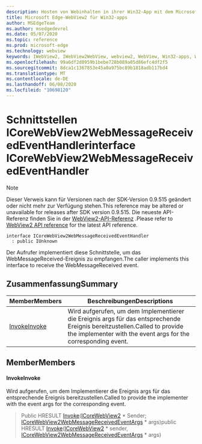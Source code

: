 ```yaml
---
description: Hosten von Webinhalten in ihrer Win32-App mit dem Microsoft Edge WebView2-Steuerelement
title: Microsoft Edge-WebView2 für Win32-apps
author: MSEdgeTeam
ms.author: msedgedevrel
ms.date: 05/07/2020
ms.topic: reference
ms.prod: microsoft-edge
ms.technology: webview
keywords: IWebView2, IWebView2WebView, webview2, WebView, Win32-apps, Win32, Edge, ICoreWebView2, ICoreWebView2Controller, Browser-Steuerelement, Edge-HTML
ms.openlocfilehash: 99a6df2d0959b1bebe728b089a05d86efc4df2f5
ms.sourcegitcommit: 8dca1c1367853e45a0a975bc89b1818adb117bd4
ms.translationtype: MT
ms.contentlocale: de-DE
ms.lasthandoff: 06/08/2020
ms.locfileid: "10698120"
---
```

# <span data-ttu-id="3e9b1-104">Schnittstellen ICoreWebView2WebMessageReceivedEventHandler</span><span class="sxs-lookup"><span data-stu-id="3e9b1-104">interface ICoreWebView2WebMessageReceivedEventHandler</span></span> 

> [!NOTE]
> <span data-ttu-id="3e9b1-105">Dieser Verweis kann für Versionen nach der SDK-Version 0.9.515 geändert oder nicht mehr zur Verfügung stehen.</span><span class="sxs-lookup"><span data-stu-id="3e9b1-105">This reference may be altered or unavailable for releases after SDK version 0.9.515.</span></span> <span data-ttu-id="3e9b1-106">Die neueste API-Referenz finden Sie in der [WebView2-API-Referenz](../../../webview2-api-reference.md) .</span><span class="sxs-lookup"><span data-stu-id="3e9b1-106">Please refer to [WebView2 API reference](../../../webview2-api-reference.md) for the latest API reference.</span></span>

```
interface ICoreWebView2WebMessageReceivedEventHandler
  : public IUnknown
```

<span data-ttu-id="3e9b1-107">Der Aufrufer implementiert diese Schnittstelle, um das WebMessageReceived-Ereignis zu empfangen.</span><span class="sxs-lookup"><span data-stu-id="3e9b1-107">The caller implements this interface to receive the WebMessageReceived event.</span></span>

## <span data-ttu-id="3e9b1-108">Zusammenfassung</span><span class="sxs-lookup"><span data-stu-id="3e9b1-108">Summary</span></span>

 <span data-ttu-id="3e9b1-109">Member</span><span class="sxs-lookup"><span data-stu-id="3e9b1-109">Members</span></span>                        | <span data-ttu-id="3e9b1-110">Beschreibungen</span><span class="sxs-lookup"><span data-stu-id="3e9b1-110">Descriptions</span></span>
--------------------------------|---------------------------------------------
[<span data-ttu-id="3e9b1-111">Invoke</span><span class="sxs-lookup"><span data-stu-id="3e9b1-111">Invoke</span></span>](#invoke) | <span data-ttu-id="3e9b1-112">Wird aufgerufen, um dem Implementierer die Ereignis args für das entsprechende Ereignis bereitzustellen.</span><span class="sxs-lookup"><span data-stu-id="3e9b1-112">Called to provide the implementer with the event args for the corresponding event.</span></span>

## <span data-ttu-id="3e9b1-113">Member</span><span class="sxs-lookup"><span data-stu-id="3e9b1-113">Members</span></span>

#### <span data-ttu-id="3e9b1-114">Invoke</span><span class="sxs-lookup"><span data-stu-id="3e9b1-114">Invoke</span></span> 

<span data-ttu-id="3e9b1-115">Wird aufgerufen, um dem Implementierer die Ereignis args für das entsprechende Ereignis bereitzustellen.</span><span class="sxs-lookup"><span data-stu-id="3e9b1-115">Called to provide the implementer with the event args for the corresponding event.</span></span>

> <span data-ttu-id="3e9b1-116">Public HRESULT [Invoke](#invoke)([ICoreWebView2](icorewebview2.md) \* Sender; [ICoreWebView2WebMessageReceivedEventArgs](icorewebview2webmessagereceivedeventargs.md) \* args)</span><span class="sxs-lookup"><span data-stu-id="3e9b1-116">public HRESULT [Invoke](#invoke)([ICoreWebView2](icorewebview2.md) \* sender, [ICoreWebView2WebMessageReceivedEventArgs](icorewebview2webmessagereceivedeventargs.md) \* args)</span></span>


